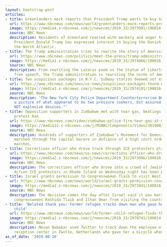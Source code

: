 ```yaml
---
layout: bootstrap-post
articles:
- title: Greenlanders mock reports that President Trump wants to buy Greenland
  url: https://www.nbcnews.com/news/world/greenlanders-mock-reports-president-trump-wants-buy-greenland-n1043036
  image: https://media4.s-nbcnews.com/j/newscms/2019_33/2973991/190816-greenland-mc-1201_8c5e761286f76c3f000e8a5ebd2839b7.nbcnews-fp-1200-630.JPG
  source: NBC News
  description: Residents of Greenland reacted with mockery and anger to reports that
    President Donald Trump has expressed interest in buying the Danish territory in
    the North Atlantic.
- title: The Trump administration tries to rewrite the story of America
  url: https://www.nbcnews.com/politics/meet-the-press/trump-administration-tries-rewrite-story-america-n1043061
  image: https://media1.s-nbcnews.com/j/newscms/2019_33/2974066/190816-statue-of-liberty-mn-0806_7590fbefc23c80eb1655f9980db7a703.nbcnews-fp-1200-630.jpg
  source: NBC News
  description: From rewriting the Lazarus poem on the Statue of Liberty to disparaging
    free speech, the Trump administration is rewriting the norms of America.
- title: Two suspicious packages in N.Y.C. Subway station deemed not explosive
  url: https://www.nbcnews.com/news/us-news/suspicious-packages-found-n-y-c-subway-station-during-morning-n1043056
  image: https://media3.s-nbcnews.com/j/newscms/2019_33/2974101/190816-nypd-dog-mc-1323_1bb0e4740be8f0f487f8bb93d30907d9.nbcnews-fp-1200-630.jpg
  source: NBC News
  description: 'The New York City Police Department Counterterrorism Bureau tweeted
    a picture of what appeared to be two pressure cookers, but assured: "They are
    NOT explosive devices."'
- title: Opposition supporters in Zimbabwe met with tear gas, beatings after defying
    protest ban
  url: https://www.nbcnews.com/video/zimbabwe-police-fire-tear-gas-at-mdc-supporters-in-harare-66266693950
  image: https://media12.s-nbcnews.com/j/MSNBC/Components/Video/201908/2019-08-16T095423Z_1545661443_RC165F2527D0_RTRMADP_3_ZIMBABWE-POLITICS.nbcnews-fp-1200-630.jpg
  source: NBC News
  description: Hundreds of supporters of Zimbabwe’s Movement for Democratic Change
    marched through the capital Harare in defiance of a high court order banning protest
    marches.
- title: Corrections officer who drove truck through ICE protesters placed on leave
  url: https://www.nbcnews.com/news/us-news/corrections-officer-who-drove-truck-through-ice-protesters-placed-leave-n1043046
  image: https://media2.s-nbcnews.com/j/newscms/2019_33/2973986/190816-ice-truck-mc-1133_56499c963fc579d95d126db3628fa39e.nbcnews-fp-1200-630.jpg
  source: NBC News
  description: The corrections officer who drove into a crowd of Jewish Never Again
    Action ICE protesters in Rhode Island on Wednesday night has been placed on leave.
- title: Israel grants permission to Congresswoman Tlaib to visit West Bank
  url: https://www.nbcnews.com/news/world/israel-grants-permission-congresswoman-tlaib-visit-west-bank-n1043026
  image: https://media2.s-nbcnews.com/j/newscms/2019_33/2973941/190816-rashida-tlaib-mc-10022_815f6e469d3360faef030d69d2dc6cbb.nbcnews-fp-1200-630.JPG
  source: NBC News
  description: The decision comes the day after Israel said it was barring Democratic
    congresswomen Rashida Tlaib and Ilhan Omar from visiting the country.
- title: 'Belated thank you: Former refugee tracks down man who gave her bike as a
    child'
  url: https://www.nbcnews.com/news/world/former-child-refugee-finds-thanks-man-who-gave-her-bicycle-n1042156
  image: https://media2.s-nbcnews.com/j/newscms/2019_33/2970741/190814-zwolle-refugee-mc-1235_f4faf490f43cde0eb95a92459a1dbd12.nbcnews-fp-1200-630.jpg
  source: NBC News
  description: Mevan Babakar used Twitter to track down the employee of a refugee
    reception center in Zwolle, Netherlands who gave her a bicycle when was five years-old.
as_of_date: '2019-08-16'
---
```


